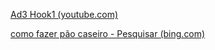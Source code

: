 
[Ad3 Hook1 (youtube.com)](https://www.youtube.com/watch?v=nAWHwvnO5SY&t=246s)

[como fazer pão caseiro - Pesquisar (bing.com)](https://www.bing.com/images/search?view=detailv2&iss=sbi&FORM=recidp&sbisrc=ImgDropper&q=como+fazer+p%c3%a3o+caseiro&imgurl=https://bing.com/th?id=OSK.7bf21c110460fc786c591ab2ebff74b5&idpbck=1&sim=4&pageurl=8fa04969598525565dfa356dcab94617&idpp=recipe&recipevideo=true&ajaxhist=0&ajaxserp=0&ntref=1)

